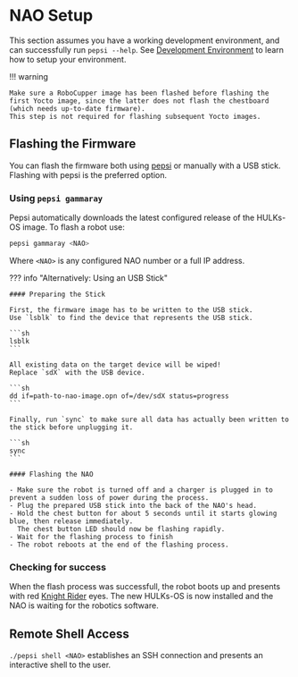 # NAO Setup

This section assumes you have a working development environment, and can successfully run `pepsi --help`.
See [Development Environment](./development_environment.md) to learn how to setup your environment.

!!! warning

    Make sure a RoboCupper image has been flashed before flashing the first Yocto image, since the latter does not flash the chestboard (which needs up-to-date firmware).
    This step is not required for flashing subsequent Yocto images.

## Flashing the Firmware

You can flash the firmware both using [pepsi](../tooling/pepsi.md) or manually with a USB stick.
Flashing with pepsi is the preferred option.

### Using `pepsi gammaray`

Pepsi automatically downloads the latest configured release of the HULKs-OS image.
To flash a robot use:

```sh
pepsi gammaray <NAO>
```

Where `<NAO>` is any configured NAO number or a full IP address.

??? info "Alternatively: Using an USB Stick"

    #### Preparing the Stick

    First, the firmware image has to be written to the USB stick.
    Use `lsblk` to find the device that represents the USB stick.

    ```sh
    lsblk
    ```

    All existing data on the target device will be wiped!
    Replace `sdX` with the USB device.

    ```sh
    dd if=path-to-nao-image.opn of=/dev/sdX status=progress
    ```

    Finally, run `sync` to make sure all data has actually been written to the stick before unplugging it.

    ```sh
    sync
    ```

    #### Flashing the NAO

    - Make sure the robot is turned off and a charger is plugged in to prevent a sudden loss of power during the process.
    - Plug the prepared USB stick into the back of the NAO's head.
    - Hold the chest button for about 5 seconds until it starts glowing blue, then release immediately.
      The chest button LED should now be flashing rapidly.
    - Wait for the flashing process to finish
    - The robot reboots at the end of the flashing process.

### Checking for success

When the flash process was successfull, the robot boots up and presents with red [Knight Rider](https://media.giphy.com/media/v1.Y2lkPTc5MGI3NjExYmloOHd2NDJtcjkzaWFqZ2t2c2xjeWZuZjZlZGdueTNxOGUzdXA5byZlcD12MV9pbnRlcm5hbF9naWZfYnlfaWQmY3Q9Zw/4ViH9IuRZO2wo/giphy.gif) eyes.
The new HULKs-OS is now installed and the NAO is waiting for the robotics software.

## Remote Shell Access

`./pepsi shell <NAO>` establishes an SSH connection and presents an interactive shell to the user.
